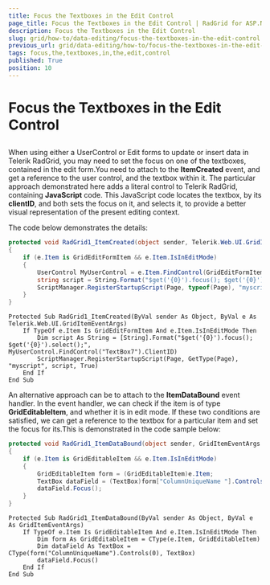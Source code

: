 ```yaml
---
title: Focus the Textboxes in the Edit Control
page_title: Focus the Textboxes in the Edit Control | RadGrid for ASP.NET AJAX Documentation
description: Focus the Textboxes in the Edit Control
slug: grid/how-to/data-editing/focus-the-textboxes-in-the-edit-control
previous_url: grid/data-editing/how-to/focus-the-textboxes-in-the-edit-control
tags: focus,the,textboxes,in,the,edit,control
published: True
position: 10
---
```


# Focus the Textboxes in the Edit Control



##

When using either a UserControl or Edit forms to update or insert data in Telerik RadGrid, you may need to set the focus on one of the textboxes, contained in the edit form.You need to attach to the **ItemCreated** event, and get a reference to the user control, and the textbox within it. The particular approach demonstrated here adds a literal control to Telerik RadGrid, containing **JavaScript** code. This JavaScript code locates the textbox, by its **clientID**, and both sets the focus on it, and selects it, to provide a better visual representation of the present editing context.

The code below demonstrates the details:



````C#
protected void RadGrid1_ItemCreated(object sender, Telerik.Web.UI.GridItemEventArgs e)
{
    if (e.Item is GridEditFormItem && e.Item.IsInEditMode)
    {
        UserControl MyUserControl = e.Item.FindControl(GridEditFormItem.EditFormUserControlID) as UserControl;
        string script = String.Format("$get('{0}').focus(); $get('{0}').select();", MyUserControl.FindControl("TextBox7").ClientID);
        ScriptManager.RegisterStartupScript(Page, typeof(Page), "myscript", script, true);
    }
}
````
````VB
Protected Sub RadGrid1_ItemCreated(ByVal sender As Object, ByVal e As Telerik.Web.UI.GridItemEventArgs)
    If TypeOf e.Item Is GridEditFormItem And e.Item.IsInEditMode Then
        Dim script As String = [String].Format("$get('{0}').focus(); $get('{0}').select();", MyUserControl.FindControl("TextBox7").ClientID)
        ScriptManager.RegisterStartupScript(Page, GetType(Page), "myscript", script, True)
    End If
End Sub
````


An alternative approach can be to attach to the **ItemDataBound** event handler. In the event handler, we can check if the item is of type **GridEditableItem**, and whether it is in edit mode. If these two conditions are satisfied, we can get a reference to the textbox for a particular item and set the focus for its.This is demonstrated in the code sample below:



````C#
protected void RadGrid1_ItemDataBound(object sender, GridItemEventArgs e)
{
    if (e.Item is GridEditableItem && e.Item.IsInEditMode)
    {
        GridEditableItem form = (GridEditableItem)e.Item;
        TextBox dataField = (TextBox)form["ColumnUniqueName "].Controls[0];
        dataField.Focus();
    }
}
````
````VB
Protected Sub RadGrid1_ItemDataBound(ByVal sender As Object, ByVal e As GridItemEventArgs)
    If TypeOf e.Item Is GridEditableItem And e.Item.IsInEditMode Then
        Dim form As GridEditableItem = CType(e.Item, GridEditableItem)
        Dim dataField As TextBox = CType(form("ColumnUniqueName").Controls(0), TextBox)
        dataField.Focus()
    End If
End Sub
````

